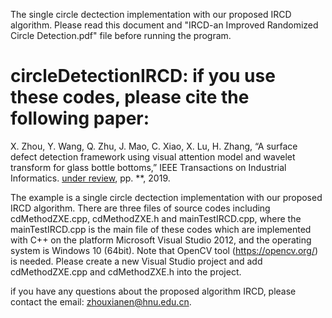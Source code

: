The single circle dectection implementation with our proposed IRCD algorithm. Please read this document and "IRCD-an Improved Randomized Circle Detection.pdf" file before running the program.

# circleDetectionIRCD: if you use these codes, please cite the following paper:
 X. Zhou, Y. Wang, Q. Zhu, J. Mao, C. Xiao, X. Lu, H. Zhang,
“A surface defect detection framework using visual attention
model and wavelet transform for glass bottle bottoms,”  IEEE Transactions on Industrial Informatics.
[under review](https://****), pp. **, 2019.

The example is a single circle dectection implementation with our proposed IRCD algorithm. There are three files of source codes including cdMethodZXE.cpp, cdMethodZXE.h and mainTestIRCD.cpp, where the mainTestIRCD.cpp is the main file of these codes which are implemented with C++ on the platform Microsoft Visual Studio 2012, and the operating system is Windows 10 (64bit). Note that OpenCV tool (https://opencv.org/) is needed. Please create a new Visual Studio project and add cdMethodZXE.cpp and cdMethodZXE.h into the project. 

if you have any questions about the proposed algorithm IRCD, please contact the email: zhouxianen@hnu.edu.cn.
